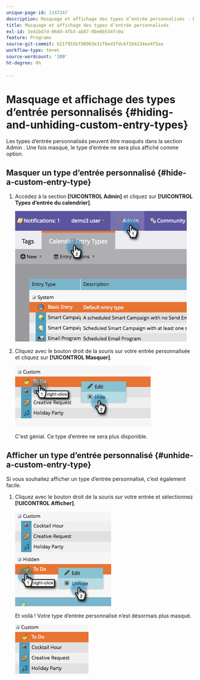```yaml
---
unique-page-id: 1147247
description: Masquage et affichage des types d’entrée personnalisés - Documents Marketo - Documentation du produit
title: Masquage et affichage des types d’entrée personnalisés
exl-id: 3e41b47d-86dd-4fb3-ab87-0be0b534fc0a
feature: Programs
source-git-commit: b21f955bf98063e11f8ed3fdc6f164134ee4f5aa
workflow-type: tm+mt
source-wordcount: '109'
ht-degree: 0%

---
```


# Masquage et affichage des types d’entrée personnalisés {#hiding-and-unhiding-custom-entry-types}

Les types d’entrée personnalisés peuvent être masqués dans la section Admin . Une fois masqué, le type d’entrée ne sera plus affiché comme option.

## Masquer un type d’entrée personnalisé {#hide-a-custom-entry-type}

1. Accédez à la section **[!UICONTROL Admin]** et cliquez sur **[!UICONTROL Types d’entrée du calendrier]**.

   ![](assets/image2014-9-24-10-3a11-3a49.png)

1. Cliquez avec le bouton droit de la souris sur votre entrée personnalisée et cliquez sur **[!UICONTROL Masquer]**.

   ![](assets/image2014-9-24-10-3a11-3a54.png)

   C&#39;est génial. Ce type d’entrée ne sera plus disponible.

## Afficher un type d’entrée personnalisé {#unhide-a-custom-entry-type}

Si vous souhaitez afficher un type d’entrée personnalisé, c’est également facile.

1. Cliquez avec le bouton droit de la souris sur votre entrée et sélectionnez **[!UICONTROL Afficher]**.

   ![](assets/image2014-9-24-10-3a12-3a14.png)

   Et voilà ! Votre type d’entrée personnalisé n’est désormais plus masqué.

   ![](assets/image2014-9-24-10-3a12-3a19.png)
